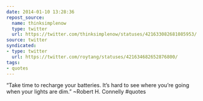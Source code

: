 ```yaml
---
date: 2014-01-10 13:28:36
repost_source:
  name: thinksimplenow
  type: twitter
  url: https://twitter.com/thinksimplenow/statuses/421633082681085953/
source: twitter
syndicated:
- type: twitter
  url: https://twitter.com/roytang/statuses/421634682652876800/
tags:
- quotes
---
```


“Take time to recharge your batteries. It’s hard to see where you’re going when your lights are dim.” ~Robert H. Connelly #quotes